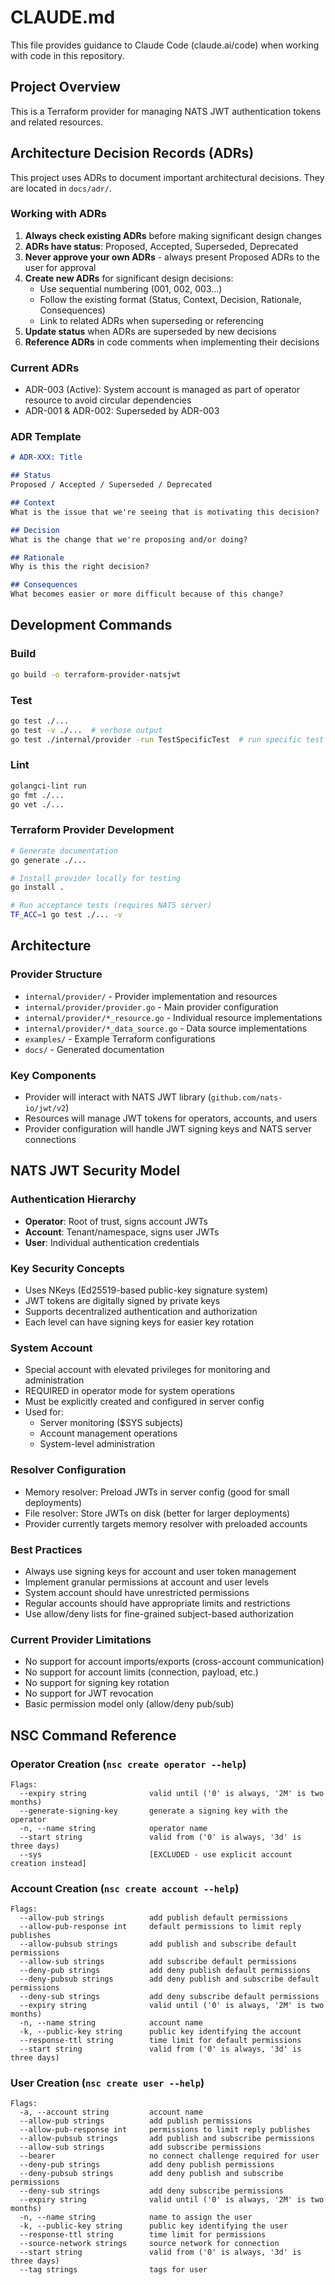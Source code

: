 # CLAUDE.md

This file provides guidance to Claude Code (claude.ai/code) when working with code in this repository.

## Project Overview

This is a Terraform provider for managing NATS JWT authentication tokens and related resources.

## Architecture Decision Records (ADRs)

This project uses ADRs to document important architectural decisions. They are located in `docs/adr/`.

### Working with ADRs

1. **Always check existing ADRs** before making significant design changes
2. **ADRs have status**: Proposed, Accepted, Superseded, Deprecated
3. **Never approve your own ADRs** - always present Proposed ADRs to the user for approval
4. **Create new ADRs** for significant design decisions:
   - Use sequential numbering (001, 002, 003...)
   - Follow the existing format (Status, Context, Decision, Rationale, Consequences)
   - Link to related ADRs when superseding or referencing
5. **Update status** when ADRs are superseded by new decisions
6. **Reference ADRs** in code comments when implementing their decisions

### Current ADRs

- ADR-003 (Active): System account is managed as part of operator resource to avoid circular dependencies
- ADR-001 & ADR-002: Superseded by ADR-003

### ADR Template

```markdown
# ADR-XXX: Title

## Status
Proposed / Accepted / Superseded / Deprecated

## Context
What is the issue that we're seeing that is motivating this decision?

## Decision
What is the change that we're proposing and/or doing?

## Rationale
Why is this the right decision?

## Consequences
What becomes easier or more difficult because of this change?
```

## Development Commands

### Build
```bash
go build -o terraform-provider-natsjwt
```

### Test
```bash
go test ./...
go test -v ./...  # verbose output
go test ./internal/provider -run TestSpecificTest  # run specific test
```

### Lint
```bash
golangci-lint run
go fmt ./...
go vet ./...
```

### Terraform Provider Development
```bash
# Generate documentation
go generate ./...

# Install provider locally for testing
go install .

# Run acceptance tests (requires NATS server)
TF_ACC=1 go test ./... -v
```

## Architecture

### Provider Structure
- `internal/provider/` - Provider implementation and resources
- `internal/provider/provider.go` - Main provider configuration
- `internal/provider/*_resource.go` - Individual resource implementations
- `internal/provider/*_data_source.go` - Data source implementations
- `examples/` - Example Terraform configurations
- `docs/` - Generated documentation

### Key Components
- Provider will interact with NATS JWT library (`github.com/nats-io/jwt/v2`)
- Resources will manage JWT tokens for operators, accounts, and users
- Provider configuration will handle JWT signing keys and NATS server connections

## NATS JWT Security Model

### Authentication Hierarchy
- **Operator**: Root of trust, signs account JWTs
- **Account**: Tenant/namespace, signs user JWTs
- **User**: Individual authentication credentials

### Key Security Concepts
- Uses NKeys (Ed25519-based public-key signature system)
- JWT tokens are digitally signed by private keys
- Supports decentralized authentication and authorization
- Each level can have signing keys for easier key rotation

### System Account
- Special account with elevated privileges for monitoring and administration
- REQUIRED in operator mode for system operations
- Must be explicitly created and configured in server config
- Used for:
  - Server monitoring ($SYS subjects)
  - Account management operations
  - System-level administration

### Resolver Configuration
- Memory resolver: Preload JWTs in server config (good for small deployments)
- File resolver: Store JWTs on disk (better for larger deployments)
- Provider currently targets memory resolver with preloaded accounts

### Best Practices
- Always use signing keys for account and user token management
- Implement granular permissions at account and user levels
- System account should have unrestricted permissions
- Regular accounts should have appropriate limits and restrictions
- Use allow/deny lists for fine-grained subject-based authorization

### Current Provider Limitations
- No support for account imports/exports (cross-account communication)
- No support for account limits (connection, payload, etc.)
- No support for signing key rotation
- No support for JWT revocation
- Basic permission model only (allow/deny pub/sub)

## NSC Command Reference

### Operator Creation (`nsc create operator --help`)
```
Flags:
  --expiry string              valid until ('0' is always, '2M' is two months)
  --generate-signing-key       generate a signing key with the operator
  -n, --name string            operator name
  --start string               valid from ('0' is always, '3d' is three days)
  --sys                        [EXCLUDED - use explicit account creation instead]
```

### Account Creation (`nsc create account --help`)
```
Flags:
  --allow-pub strings          add publish default permissions
  --allow-pub-response int     default permissions to limit reply publishes
  --allow-pubsub strings       add publish and subscribe default permissions
  --allow-sub strings          add subscribe default permissions
  --deny-pub strings           add deny publish default permissions
  --deny-pubsub strings        add deny publish and subscribe default permissions
  --deny-sub strings           add deny subscribe default permissions
  --expiry string              valid until ('0' is always, '2M' is two months)
  -n, --name string            account name
  -k, --public-key string      public key identifying the account
  --response-ttl string        time limit for default permissions
  --start string               valid from ('0' is always, '3d' is three days)
```

### User Creation (`nsc create user --help`)
```
Flags:
  -a, --account string         account name
  --allow-pub strings          add publish permissions
  --allow-pub-response int     permissions to limit reply publishes
  --allow-pubsub strings       add publish and subscribe permissions
  --allow-sub strings          add subscribe permissions
  --bearer                     no connect challenge required for user
  --deny-pub strings           add deny publish permissions
  --deny-pubsub strings        add deny publish and subscribe permissions
  --deny-sub strings           add deny subscribe permissions
  --expiry string              valid until ('0' is always, '2M' is two months)
  -n, --name string            name to assign the user
  -k, --public-key string      public key identifying the user
  --response-ttl string        time limit for permissions
  --source-network strings     source network for connection
  --start string               valid from ('0' is always, '3d' is three days)
  --tag strings                tags for user
```